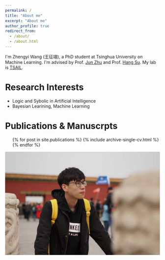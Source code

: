 ```yaml
---
permalink: /
title: "About me"
excerpt: "About me"
author_profile: true
redirect_from: 
  - /about/
  - /about.html
---
```


I'm Zhengyi Wang (王征翊), a PhD student at Tsinghua University on Machine Learning. I'm advised by Prof. [Jun Zhu](https://ml.cs.tsinghua.edu.cn/~jun/index.shtml) and Prof. [Hang Su](https://www.suhangss.me/). My lab is [TSAIL](https://ml.cs.tsinghua.edu.cn/).

Research Interests
======
* Logic and Sybolic in Artificial Intelligence
* Bayesian Learining, Machine Learning

Publications & Manuscrpts
======
  <ul>{% for post in site.publications %}
    {% include archive-single-cv.html %}
  {% endfor %}</ul>

![profile](/images/profile-large.jpg)
